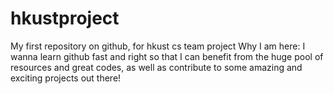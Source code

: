 # hkustproject
My first repository on github, for hkust cs team project
Why I am here: I wanna learn github fast and right so that I can benefit from the huge pool of resources and great codes, as well as contribute to some amazing and exciting projects out there! 
